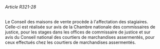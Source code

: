 ###### Article R321-28

Le Conseil des maisons de vente procède à l'affectation des stagiaires. Celle-ci est réalisée sur avis de la Chambre nationale des commissaires de justice, pour les stages dans les offices de commissaire de justice et sur avis du Conseil national des courtiers de marchandises assermentés, pour ceux effectués chez les courtiers de marchandises assermentés.

